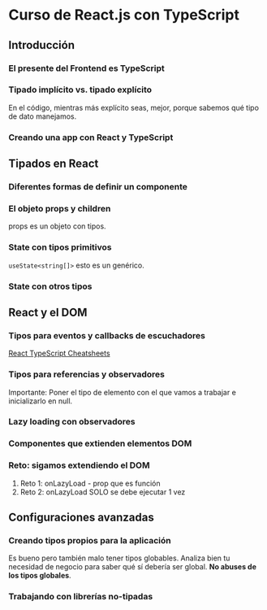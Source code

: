 # Curso de React.js con TypeScript

## Introducción

### El presente del Frontend es TypeScript

### Tipado implícito vs. tipado explícito

En el código, mientras más explícito seas, mejor, porque sabemos qué tipo de dato manejamos.

### Creando una app con React y TypeScript

## Tipados en React

### Diferentes formas de definir un componente

### El objeto props y children

props es un objeto con tipos.

### State con tipos primitivos

`useState<string[]>` esto es un genérico.

### State con otros tipos

## React y el DOM

### Tipos para eventos y callbacks de escuchadores

[React TypeScript Cheatsheets](https://react-typescript-cheatsheet.netlify.app/)

### Tipos para referencias y observadores

Importante: Poner el tipo de elemento con el que vamos a trabajar e inicializarlo en null.

### Lazy loading con observadores

### Componentes que extienden elementos DOM

### Reto: sigamos extendiendo el DOM

1. Reto 1: onLazyLoad - prop que es función
2. Reto 2: onLazyLoad SOLO se debe ejecutar 1 vez

## Configuraciones avanzadas

### Creando tipos propios para la aplicación

Es bueno pero también malo tener tipos globables. Analiza bien tu necesidad de negocio para saber qué sí debería ser global. **No abuses de los tipos globales**.

### Trabajando con librerías no-tipadas
